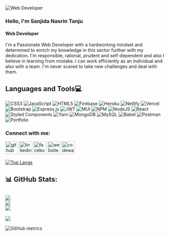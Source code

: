 ![Web Developer](https://media-exp1.licdn.com/dms/image/D5616AQEHV8UTLnxl0A/profile-displaybackgroundimage-shrink_350_1400/0/1666009912175?e=1671667200&v=beta&t=TFHJhP4Tjt9Gp2mnHso38phLjpR4HByV7ENigVsyduw)
### Hello, I'm Sanjida Nasrin Tanju
#### Web Developer

I'm a Passionate Web Developer with a hardworking mindset and determined to enrich my knowledge in this sector further with my dedication. I'm responsible, rational, prudent and self-dependent and also I believe in learning from mistake. I can work efficiently as an individual and also with a team. I'm never scared to take new challenges and deal with them.



## Languages and Tools💻
![CSS3](https://img.shields.io/badge/css3-%231572B6.svg?style=for-the-badge&logo=css3&logoColor=white) ![JavaScript](https://img.shields.io/badge/javascript-%23323330.svg?style=for-the-badge&logo=javascript&logoColor=%23F7DF1E) ![HTML5](https://img.shields.io/badge/html5-%23E34F26.svg?style=for-the-badge&logo=html5&logoColor=white) ![Firebase](https://img.shields.io/badge/firebase-%23039BE5.svg?style=for-the-badge&logo=firebase) ![Heroku](https://img.shields.io/badge/heroku-%23430098.svg?style=for-the-badge&logo=heroku&logoColor=white) ![Netlify](https://img.shields.io/badge/netlify-%23000000.svg?style=for-the-badge&logo=netlify&logoColor=#00C7B7) ![Vercel](https://img.shields.io/badge/vercel-%23000000.svg?style=for-the-badge&logo=vercel&logoColor=white) ![Bootstrap](https://img.shields.io/badge/bootstrap-%23563D7C.svg?style=for-the-badge&logo=bootstrap&logoColor=white) ![Express.js](https://img.shields.io/badge/express.js-%23404d59.svg?style=for-the-badge&logo=express&logoColor=%2361DAFB) ![JWT](https://img.shields.io/badge/JWT-black?style=for-the-badge&logo=JSON%20web%20tokens) ![MUI](https://img.shields.io/badge/MUI-%230081CB.svg?style=for-the-badge&logo=material-ui&logoColor=white) ![NPM](https://img.shields.io/badge/NPM-%23000000.svg?style=for-the-badge&logo=npm&logoColor=white) ![NodeJS](https://img.shields.io/badge/node.js-6DA55F?style=for-the-badge&logo=node.js&logoColor=white) ![React](https://img.shields.io/badge/react-%2320232a.svg?style=for-the-badge&logo=react&logoColor=%2361DAFB) ![Styled Components](https://img.shields.io/badge/styled--components-DB7093?style=for-the-badge&logo=styled-components&logoColor=white) ![Yarn](https://img.shields.io/badge/yarn-%232C8EBB.svg?style=for-the-badge&logo=yarn&logoColor=white) ![MongoDB](https://img.shields.io/badge/MongoDB-%234ea94b.svg?style=for-the-badge&logo=mongodb&logoColor=white) ![MySQL](https://img.shields.io/badge/mysql-%2300f.svg?style=for-the-badge&logo=mysql&logoColor=white) ![Babel](https://img.shields.io/badge/Babel-F9DC3e?style=for-the-badge&logo=babel&logoColor=black) ![Postman](https://img.shields.io/badge/Postman-FF6C37?style=for-the-badge&logo=postman&logoColor=white) ![Portfolio](https://img.shields.io/badge/Portfolio-%23000000.svg?style=for-the-badge&logo=firefox&logoColor=#FF7139)


<h3 align="left">Connect with me:</h3>


[<img src='https://cdn.jsdelivr.net/npm/simple-icons@3.0.1/icons/github.svg' alt='github' height='40'>](https://github.com/sntanju)  [<img src='https://cdn.jsdelivr.net/npm/simple-icons@3.0.1/icons/linkedin.svg' alt='linkedin' height='40'>](https://www.linkedin.com/in/sntanju07/)  [<img src='https://cdn.jsdelivr.net/npm/simple-icons@3.0.1/icons/facebook.svg' alt='facebook' height='40'>](https://www.facebook.com/sntanju07)  [<img src='https://cdn.jsdelivr.net/npm/simple-icons@3.0.1/icons/icloud.svg' alt='website' height='40'>](https://sanjida-nasrin.netlify.app)  [<img src='https://cdn.jsdelivr.net/npm/simple-icons@3.0.1/icons/codewars.svg' alt='codewars' height='40'>](https://www.codewars.com/users/sntanju07)  



[![Top Langs](https://github-readme-stats.vercel.app/api/top-langs/?username=sntanju)](https://github.com/anuraghazra/github-readme-stats)

## 📊 GitHub Stats:
![](https://github-readme-stats.vercel.app/api?username=sntanju&theme=radical&hide_border=false&include_all_commits=true&count_private=false)<br/>
![](https://github-readme-streak-stats.herokuapp.com/?user=sntanju&theme=radical&hide_border=false)<br/>
![](https://github-profile-trophy.vercel.app/?username=sntanju&theme=radical&no-frame=false&no-bg=true&margin-w=4)
---
[![](https://visitcount.itsvg.in/api?id=sntanju&icon=0&color=0)](https://visitcount.itsvg.in)


![GitHub metrics](https://metrics.lecoq.io/sntanju)  

